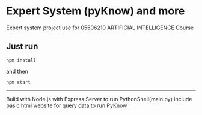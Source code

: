 # Expert System (pyKnow) and more

Expert system project use for 05506210 ARTIFICIAL INTELLIGENCE Course

## Just run

```
npm install
```

and then

```
npm start
```

---

Bulid with Node.js with Express Server to run PythonShell(main.py)
include basic html website for query data to run PyKnow
